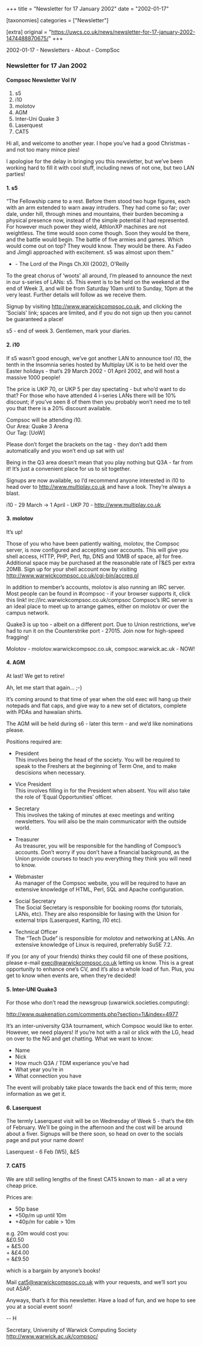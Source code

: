 +++
title = "Newsletter for 17 January 2002"
date = "2002-01-17"

[taxonomies]
categories = ["Newsletter"]

[extra]
original = "https://uwcs.co.uk/news/newsletter-for-17-january-2002-1474488870675/"
+++

2002-01-17 - Newsletters - About - CompSoc

### Newsletter for 17 Jan 2002

#### Compsoc Newsletter Vol IV

1.  s5
2.  i10
3.  molotov
4.  AGM
5.  Inter-Uni Quake 3
6.  Laserquest
7.  CAT5

Hi all, and welcome to another year. I hope you’ve had a good Christmas - and not too many mince pies\!

I apologise for the delay in bringing you this newsletter, but we’ve been working hard to fill it with cool stuff, including news of not one, but two LAN parties\!

#### 1\. s5

“The Fellowship came to a rest. Before them stood two huge figures, each with an arm extended to warn away intruders. They had come so far; over dale, under hill, through mines and mountains, their burden becoming a physical presence now, instead of the simple potential it had represented.  
For however much power they wield, AthlonXP machines are not weightless. The time would soon come though. Soon they would be there, and the battle would begin. The battle of five armies and games. Which would come out on top? They would know. They would be there. As Fadeo and Jimgli approached with excitement. s5 was almost upon them.”

  - \- The Lord of the Pings Ch.XII (2002), O’Reilly

To the great chorus of ‘woots’ all around, I’m pleased to announce the next in our s-series of LANs: s5. This event is to be held on the weekend at the end of Week 3, and will be from Saturday 10am until to Sunday, 10pm at the very least. Further details will follow as we receive them.

Signup by visiting http://www.warwickcompsoc.co.uk, and clicking the ‘Socials’ link; spaces are limited, and if you do not sign up then you cannot be guaranteed a place\!

s5 - end of week 3. Gentlemen, mark your diaries.

#### 2\. i10

If s5 wasn’t good enough, we’ve got another LAN to announce too\! i10, the tenth in the Insomnia series hosted by Multiplay UK is to be held over the Easter holidays - that’s 29 March 2002 - 01 April 2002, and will host a massive 1000 people\!

The price is UKP 70, or UKP 5 per day spectating - but who’d want to do that? For those who have attended 4 i-series LANs there will be 10% discount; if you’ve seen 8 of them then you probably won’t need me to tell you that there is a 20% discount available.

Compsoc will be attending i10.  
Our Area: Quake 3 Arena  
Our Tag: \[UoW\]

Please don’t forget the brackets on the tag - they don’t add them automatically and you won’t end up sat with us\!

Being in the Q3 area doesn’t mean that you play nothing but Q3A - far from it\! It’s just a convenient place for us to sit together.

Signups are now available, so I’d recommend anyone interested in i10 to head over to http://www.multiplay.co.uk and have a look. They’re always a blast.

i10 - 29 March -\> 1 April - UKP 70 - http://www.multiplay.co.uk

#### 3\. molotov

It’s up\!

Those of you who have been patiently waiting, molotov, the Compsoc server, is now configured and accepting user accounts. This will give you shell access, HTTP, PHP, Perl, ftp, DNS and 10MB of space, all for free. Additional space may be purchased at the reasonable rate of Î’&£5 per extra 20MB. Sign up for your shell account now by visiting http://www.warwickcompsoc.co.uk/cgi-bin/accreq.pl

In addition to member’s accounts, molotov is also running an IRC server. Most people can be found in \#compsoc - if your browser supports it, click this link\! irc://irc.warwickcompsoc.co.uk/compsoc Compsoc’s IRC server is an ideal place to meet up to arrange games, either on molotov or over the campus network.

Quake3 is up too - albeit on a different port. Due to Union restrictions, we’ve had to run it on the Counterstrike port - 27015. Join now for high-speed fragging\!

Molotov - molotov.warwickcompsoc.co.uk, compsoc.warwick.ac.uk - NOW\!

#### 4\. AGM

At last\! We get to retire\!

Ah, let me start that again… ;-)

It’s coming around to that time of year when the old exec will hang up their notepads and flat caps, and give way to a new set of dictators, complete with PDAs and hawaiian shirts.

The AGM will be held during s6 - later this term - and we’d like nominations please.

Positions required are:

  - President  
    This involves being the head of the society. You will be required to speak to the Freshers at the beginning of Term One, and to make descisions when necessary.

<!-- end list -->

  - Vice President  
    This involves filling in for the President when absent. You will also take the role of ‘Equal Opportunities’ officer.

<!-- end list -->

  - Secretary  
    This involves the taking of minutes at exec meetings and writing newsletters. You will also be the main communicator with the outside world.

<!-- end list -->

  - Treasurer  
    As treasurer, you will be responsible for the handling of Compsoc’s accounts. Don’t worry if you don’t have a financial background, as the Union provide courses to teach you everything they think you will need to know.

<!-- end list -->

  - Webmaster  
    As manager of the Compsoc website, you will be required to have an extensive knowledge of HTML, Perl, SQL and Apache configuration.

<!-- end list -->

  - Social Secretary  
    The Social Secretary is responsible for booking rooms (for tutorials, LANs, etc). They are also responsible for liasing with the Union for external trips (Laserquest, Karting, i10 etc).

<!-- end list -->

  - Technical Officer  
    The “Tech Dude” is responsible for molotov and networking at LANs. An extensive knowledge of Linux is required, preferrably SuSE 7.2.

If you (or any of your friends) thinks they could fill one of these positions, please e-mail exec@warwickcompsoc.co.uk letting us know. This is a great opportunity to enhance one’s CV, and it’s also a whole load of fun. Plus, you get to know when events are, when they’re decided\!

#### 5\. Inter-UNI Quake3

For those who don’t read the newsgroup (uwarwick.societies.computing):

http://www.quakenation.com/comments.php?section=1\&index=4977

It’s an inter-university Q3A tournament, which Compsoc would like to enter. However, we need players\! If you’re hot with a rail or slick with the LG, head on over to the NG and get chatting. What we want to know:

  - Name
  - Nick
  - How much Q3A / TDM experiance you’ve had
  - What year you’re in
  - What connection you have

The event will probably take place towards the back end of this term; more information as we get it.

#### 6\. Laserquest

The termly Laserquest visit will be on Wednesday of Week 5 - that’s the 6th of February. We’ll be going in the afternoon and the cost will be around about a fiver. Signups will be there soon, so head on over to the socials page and put your name down\!

Laserquest - 6 Feb (W5), &£5

#### 7\. CAT5

We are still selling lengths of the finest CAT5 known to man - all at a very cheap price.

Prices are:

  - 50p base
  - \+50p/m up until 10m
  - \+40p/m for cable \> 10m

e.g. 20m would cost you:  
&£0.50  
\+ &£5.00  
\+ &£4.00  
\= &£9.50

which is a bargain by anyone’s books\!

Mail cat5@warwickcompsoc.co.uk with your requests, and we’ll sort you out ASAP.

Anyways, that’s it for this newsletter. Have a load of fun, and we hope to see you at a social event soon\!

\-- H

Secretary, University of Warwick Computing Society  
http://www.warwick.ac.uk/compsoc/
